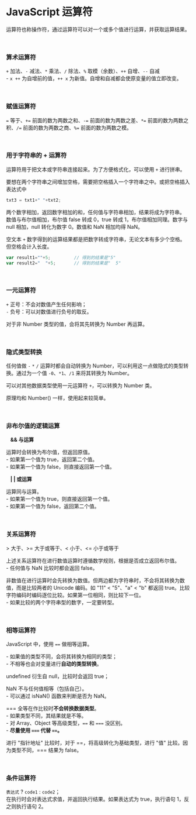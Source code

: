 # JavaScript 运算符

运算符也称操作符，通过运算符可以对一个或多个值进行运算，并获取运算结果。

</br>

### 算术运算符

`+` 加法、`-` 减法、`*` 乘法、`/` 除法、`%` 取模（余数）、`++` 自增、`--` 自减  
 \- `x ++` 为自增前的值，`++ x` 为新值。自增和自减都会使原变量的值立即改变。

</br>

### 赋值运算符

`=` 等于、`+=` 前面的数为两数之和、`-=` 前面的数为两数之差、`*=` 前面的数为两数之积、`/=` 前面的数为两数之商、`%=` 前面的数为两数之模。

</br>

### 用于字符串的 + 运算符

运算符用于把文本或字符串连接起来。为了方便格式化，可以使用 `+` 进行拼串。

要想在两个字符串之间增加空格，需要把空格插入一个字符串之中。或把空格插入表达式中

```javascript
txt3 = txt1+" "+txt2;
```

两个数字相加，返回数字相加的和，任何值与字符串相加，结果将成为字符串。  
数值与布尔值相加，布尔值 false 转成 0，true 转成 1，布尔值相加同理。数字与 null 相加，null 转化为数字 0。数值和 NaN 相加均得 NaN。

空文本 `+` 数字得到的运算结果都是把数字转成字符串，无论文本有多少个空格。但空格会计入长度。

```javascript
var result1=""+5;         // 得到的结果是"5"
var result2="  "+5;       // 得到的结果是"  5"
```

</br>

### 一元运算符

`+`   正号：不会对数值产生任何影响；  
`-`	负号：可以对数值进行负号的取反。

对于非 Number 类型的值，会将其先转换为 Number 再运算。

</br>

### 隐式类型转换

任何值做 `-` `*` `/` 运算时都会自动转换为 Number，可以利用这一点做隐式的类型转换。通过为一个值 `-0`、`*1`、`/1` 来将其转换为 Number。

可以对其他数据类型使用一元运算符 `+`，可以转换为 Number 类。

原理均和 Number() 一样，使用起来较简单。

</br>

### 非布尔值的逻辑运算

​	&nbsp;&nbsp;**&& 与运算**

运算时会转换为布尔值，但返回原值。  
 \- 如果第一个值为 true，返回第二个值。  
 \- 如果第一个值为 false，则直接返回第一个值。

​	&nbsp;&nbsp;**| | 或运算**

运算同与运算。  
 \- 如果第一个值为 true，则直接返回第一个值。  
 \- 如果第一个值为 false，返回第二个值。  

</br>

### 关系运算符

\> 大于、>= 大于或等于、< 小于、<= 小于或等于

上述关系运算符在进行数值运算时遵循数学规则，根据是否成立返回布尔值。  
 \- 任何值与 NaN 比较时都会返回 false。

非数值在进行运算时会先转换为数值。但两边都为字符串时，不会将其转换为数值，而是比较两者的 Unicode 编码。如 "11" < "5"、"a" < "b" 都返回 true。比较字符编码时编码逐位比较。如果第一位相同，则比较下一位。  
 \- 如果比较的两个字符串型的数字，一定要转型。

</br>

### 相等运算符

JavaScript 中，使用 `==` 做相等运算。

 \- 如果值的类型不同，会将其转换为相同的类型；  
 \- 不相等也会对变量进行**自动的类型转换**。

undefined 衍生自 null，比较时会返回 true；

NaN 不与任何值相等（包括自己）。  
 \- 可以通过 isNaN() 函数来判断是否为 NaN。

\=\=\= 全等在作比较时**不会转换数据类型**。  
 \- 如果类型不同，其结果就是不等。  
 \- 对 Array、Object 等高级类型，`==` 和 `===` 没区别。  
 \- **尽量使用 `===` 代替 `==`。**

进行 "指针地址" 比较时，对于 \=\=，将高级转化为基础类型，进行 "值" 比较。因为类型不同，\=\=\= 结果为 false。

</br>

### 条件运算符

`表达式` ? `code1` : `code2`；  
在执行时会对表达式求值，并返回执行结果。如果表达式为 true，执行语句 1，反之则执行语句 2。
